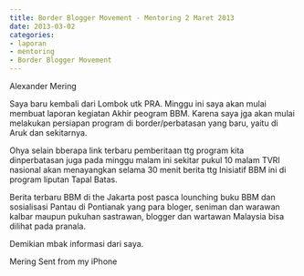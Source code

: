 ```yaml
---
title: Border Blogger Movement - Mentoring 2 Maret 2013
date: 2013-03-02
categories:
- laporan
- mentoring
- Border Blogger Movement
---
```


Alexander Mering

Saya baru kembali dari Lombok utk PRA. Minggu ini saya akan mulai membuat laporan kegiatan Akhir peogram BBM. Karena saya jga akan mulai melakukan persiapan program di border/perbatasan yang baru, yaitu di Aruk dan sekitarnya.

Ohya selain bberapa link terbaru pemberitaan ttg program kita dinperbatasan juga pada minggu malam ini sekitar pukul 10 malam TVRI nasional akan menayangkan selama 30 menit berita ttg Inisiatif BBM ini di program liputan Tapal Batas.

Berita terbaru BBM di the Jakarta post pasca lounching buku BBM dan sosialisasi Pantau di Pontianak yang para bloger, seniman dan warawan kalbar maupun pukuhan sastrawan, blogger dan wartawan Malaysia bisa dilihat pada pranala.

Demikian mbak informasi dari saya.

Mering Sent from my iPhone 
